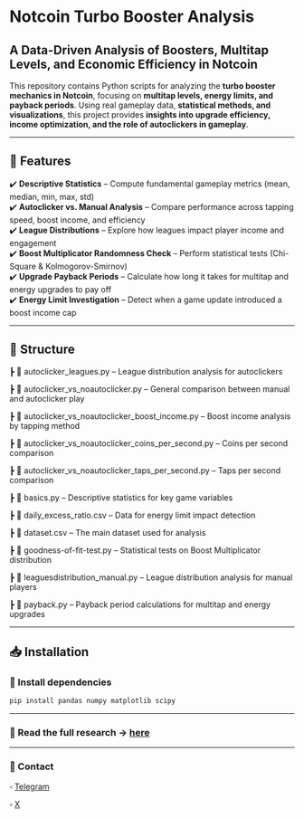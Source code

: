 # Notcoin Turbo Booster Analysis

## A Data-Driven Analysis of Boosters, Multitap Levels, and Economic Efficiency in Notcoin

This repository contains Python scripts for analyzing the **turbo booster mechanics in Notcoin**, focusing on **multitap levels, energy limits, and payback periods**. Using real gameplay data, **statistical methods, and visualizations**, this project provides **insights into upgrade efficiency, income optimization, and the role of autoclickers in gameplay**.

---

## 📌 Features

✔️ **Descriptive Statistics** – Compute fundamental gameplay metrics (mean, median, min, max, std)  
✔️ **Autoclicker vs. Manual Analysis** – Compare performance across tapping speed, boost income, and efficiency  
✔️ **League Distributions** – Explore how leagues impact player income and engagement  
✔️ **Boost Multiplicator Randomness Check** – Perform statistical tests (Chi-Square & Kolmogorov-Smirnov)  
✔️ **Upgrade Payback Periods** – Calculate how long it takes for multitap and energy upgrades to pay off  
✔️ **Energy Limit Investigation** – Detect when a game update introduced a boost income cap  

---

## 📂 Structure
┣ 📜 autoclicker_leagues.py – League distribution analysis for autoclickers

┣ 📜 autoclicker_vs_noautoclicker.py – General comparison between manual and autoclicker play

┣ 📜 autoclicker_vs_noautoclicker_boost_income.py – Boost income analysis by tapping method

┣ 📜 autoclicker_vs_noautoclicker_coins_per_second.py – Coins per second comparison

┣ 📜 autoclicker_vs_noautoclicker_taps_per_second.py – Taps per second comparison

┣ 📜 basics.py – Descriptive statistics for key game variables

┣ 📜 daily_excess_ratio.csv – Data for energy limit impact detection

┣ 📜 dataset.csv – The main dataset used for analysis

┣ 📜 goodness-of-fit-test.py – Statistical tests on Boost Multiplicator distribution

┣ 📜 leaguesdistribution_manual.py – League distribution analysis for manual players

┣ 📜 payback.py – Payback period calculations for multitap and energy upgrades

---

## 📥 Installation

### 🔹 Install dependencies
```bash
pip install pandas numpy matplotlib scipy
```
---

### 📄 Read the full research -> [here](https://petrovxyz.notion.site/Back-to-the-Past-Notcoin-s-Turbo-Booster-A-Data-Driven-Analysis-198697ae15e98074b258d0d26e26a343)

---

### 💬 Contact
▫️ [Telegram](https://t.me/petrovxyz)

▫️ [X](https://x.com/petrovxyz)
